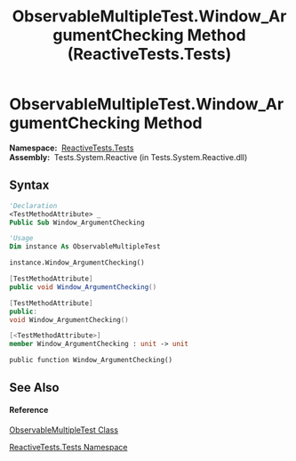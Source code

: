 ﻿---
title: ObservableMultipleTest.Window_ArgumentChecking Method  (ReactiveTests.Tests)
TOCTitle: Window_ArgumentChecking Method
ms:assetid: M:ReactiveTests.Tests.ObservableMultipleTest.Window_ArgumentChecking
ms:mtpsurl: https://msdn.microsoft.com/en-us/library/reactivetests.tests.observablemultipletest.window_argumentchecking(v=VS.103)
ms:contentKeyID: 36619516
ms.date: 06/28/2011
mtps_version: v=VS.103
f1_keywords:
- ReactiveTests.Tests.ObservableMultipleTest.Window_ArgumentChecking
dev_langs:
- CSharp
- JScript
- VB
- FSharp
- c++
---

# ObservableMultipleTest.Window\_ArgumentChecking Method

**Namespace:**  [ReactiveTests.Tests](hh289046\(v=vs.103\).md)  
**Assembly:**  Tests.System.Reactive (in Tests.System.Reactive.dll)

## Syntax

``` vb
'Declaration
<TestMethodAttribute> _
Public Sub Window_ArgumentChecking
```

``` vb
'Usage
Dim instance As ObservableMultipleTest

instance.Window_ArgumentChecking()
```

``` csharp
[TestMethodAttribute]
public void Window_ArgumentChecking()
```

``` c++
[TestMethodAttribute]
public:
void Window_ArgumentChecking()
```

``` fsharp
[<TestMethodAttribute>]
member Window_ArgumentChecking : unit -> unit 
```

``` jscript
public function Window_ArgumentChecking()
```

## See Also

#### Reference

[ObservableMultipleTest Class](hh303586\(v=vs.103\).md)

[ReactiveTests.Tests Namespace](hh289046\(v=vs.103\).md)

